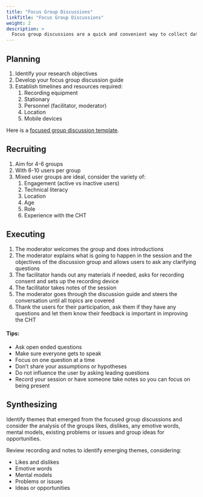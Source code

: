 ```yaml
---
title: "Focus Group Discussions"
linkTitle: "Focus Group Discussions"
weight: 2
description: >
  Focus group discussions are a quick and convenient way to collect data from several users simultaneously. Use focus group discussions to gain insight into what users think about a topic or shared experience in a group setting and to learn about opinions, attitudes and preferences. 
---
```


## Planning



1. Identify your research objectives
2. Develop your focus group discussion guide
3. Establish timelines and resources required:
    1. Recording equipment
    2. Stationary
    3. Personnel (facilitator, moderator)
    4. Location
    5. Mobile devices

Here is a [focused group discussion template](https://docs.google.com/document/d/17DISQpIr8EbkFaSBMHZEXLwOrhzIxd1JmSZbMFWjqFo/edit?tab=t.0).


## Recruiting



1. Aim for 4-6 groups
2. With 6-10 users per group 
3. Mixed user groups are ideal, consider the variety of:
    1. Engagement (active vs inactive users)
    2. Technical literacy
    3. Location
    4. Age
    5. Role
    6. Experience with the CHT


## Executing



1. The moderator welcomes the group and does introductions
2. The moderator explains what is going to happen in the session and the objectives of the discussion group and allows users to ask any clarifying questions
3. The facilitator hands out any materials if needed, asks for recording consent and sets up the recording device 
4. The facilitator takes notes of the session
5. The moderator goes through the discussion guide and steers the conversation until all topics are covered
6. Thank the users for their participation, ask them if they have any questions and let them know their feedback is important in improving the CHT


#### Tips:



* Ask open ended questions
* Make sure everyone gets to speak
* Focus on one question at a time
* Don’t share your assumptions or hypotheses
* Do not influence the user by asking leading questions
* Record your session or have someone take notes so you can focus on being present


## Synthesizing

Identify themes that emerged from the focused group discussions and consider the analysis of the groups likes, dislikes, any emotive words, mental models, existing problems or issues and group ideas for opportunities.

Review recording and notes to identify emerging themes, considering:



* Likes and dislikes
* Emotive words
* Mental models
* Problems or issues
* Ideas or opportunities
